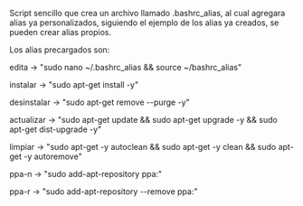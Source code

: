 Script sencillo que crea un archivo llamado .bashrc_alias, al cual agregara alias ya personalizados, siguiendo el ejemplo de los alias ya creados, se pueden crear alias propios.

Los alias precargados son:

edita -> "sudo nano ~/.bashrc_alias  && source ~/bashrc_alias"

instalar -> "sudo apt-get install -y"

desinstalar -> "sudo apt-get remove --purge -y"

actualizar -> "sudo apt-get update && sudo apt-get upgrade -y && sudo apt-get dist-upgrade -y"

limpiar -> "sudo apt-get -y autoclean && sudo apt-get -y clean && sudo apt-get -y autoremove"

ppa-n -> "sudo add-apt-repository ppa:"

ppa-r -> "sudo add-apt-repository --remove ppa:"

